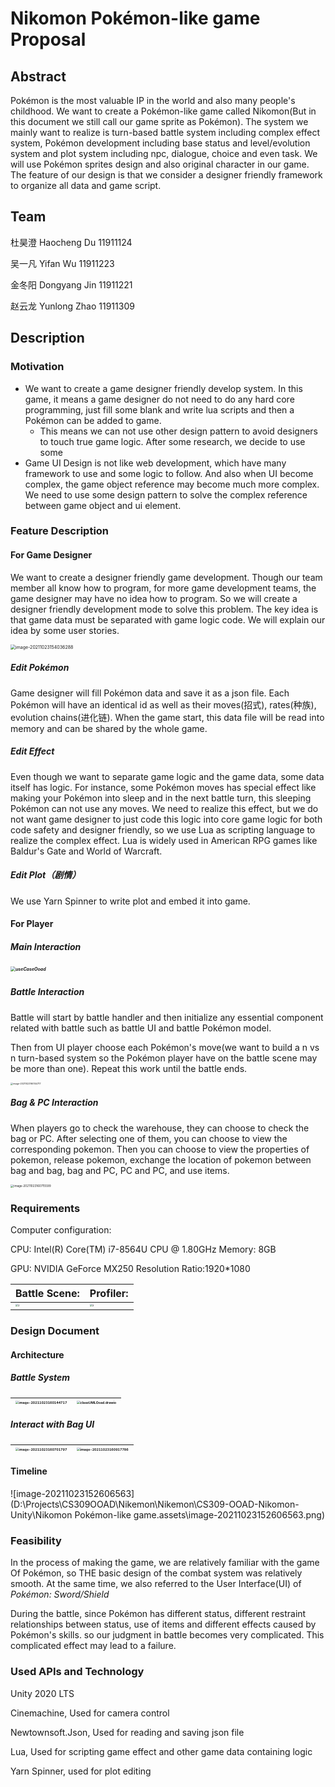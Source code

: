 # Nikomon Pokémon-like game Proposal

## Abstract

Pokémon is the most valuable IP in the world and also many people's childhood. We want to create a Pokémon-like game called Nikomon(But in this document we still call our game sprite as Pokémon). The system we mainly want to realize is turn-based battle system including complex effect system, Pokémon development including base status and level/evolution system and plot system including npc, dialogue, choice and even task. We will use Pokémon sprites design and also original character in our game. The feature of our design is that we consider a designer friendly framework to organize all data and game script.

## Team

杜昊澄 Haocheng Du 11911124

吴一凡 Yifan Wu 11911223

金冬阳 Dongyang Jin 11911221

赵云龙 Yunlong Zhao 11911309

## Description

### Motivation

- We want to create a game designer friendly develop system. In this game, it means a game designer do not need to do any hard core programming, just fill some blank and write lua scripts and then a Pokémon can be added to game. 
  - This means we can not use other design pattern to avoid designers to touch true game logic. After some research, we decide to use some 
- Game UI Design is not like web development, which have many framework to use and some logic to follow. And also when UI become complex, the game object reference may become much more complex. We need to use some design pattern to solve the complex reference between game object and ui element.

### Feature Description

#### For Game Designer

We want to create a designer friendly game development. Though our team member all know how to program, for more game development teams, the game designer may have no idea how to program. So we will create a designer friendly development mode to solve this problem. The key idea is that game data must be separated with game logic code. We will explain our idea by some user stories. 

<img src="D:\Projects\CS309OOAD\Nikemon\Nikemon\CS309-OOAD-Nikomon-Unity\Nikomon Pokémon-like game.assets\image-20211023154036288.png" alt="image-20211023154036288" style="zoom:50%;" />

##### Edit Pokémon

Game designer will fill Pokémon data and save it as a json file. Each Pokémon will have an identical id as well as their moves(招式), rates(种族), evolution chains(进化链). When the game start, this data file will be read into memory and can be shared by the whole game.

##### Edit Effect

Even though we want to separate game logic and the game data, some data itself has logic. For instance, some Pokémon moves has special effect like making your Pokémon into sleep and in the next battle turn, this sleeping Pokémon can not use any moves. We need to realize this effect, but we do not want game designer to just code this logic into core game logic for both code safety and designer friendly, so we use Lua as scripting language to realize the complex effect. Lua is widely used in American RPG games like Baldur's Gate and World of Warcraft.

##### Edit Plot（剧情）

We use Yarn Spinner to write plot and embed it into game.

#### For Player

##### Main Interaction

##### <img src="D:\Projects\CS309OOAD\Nikemon\Nikemon\CS309-OOAD-Nikomon-Unity\Nikomon Pokémon-like game.assets\useCaseOoad.jpg" alt="useCaseOoad" style="zoom: 50%;" />

##### Battle Interaction

Battle will start by battle handler and then initialize any essential component related with battle such as battle UI and battle Pokémon model.

Then from UI player choose each Pokémon's move(we want to build a n vs n turn-based system so the Pokémon  player have on the battle scene may be more than one). Repeat this work until the battle ends.

<img src="D:\Projects\CS309OOAD\Nikemon\Nikemon\CS309-OOAD-Nikomon-Unity\Nikomon Pokémon-like game.assets\image-20211023160144717.png" alt="image-20211023160144717" style="zoom: 25%;" />

##### Bag & PC Interaction

When players go to check the warehouse, they can choose to check the bag or PC. After selecting one of them, you can choose to view the corresponding pokemon. Then you can choose to view the properties of pokemon, release pokemon, exchange the location of pokemon between bag and bag, bag and PC, PC and PC, and use items.

<img src="D:\Projects\CS309OOAD\Nikemon\Nikemon\CS309-OOAD-Nikomon-Unity\Nikomon Pokémon-like game.assets\image-20211023160715599.png" alt="image-20211023160715599" style="zoom: 33%;" />

### Requirements

Computer configuration:

CPU: Intel(R) Core(TM) i7-8564U CPU @ 1.80GHz		Memory: 8GB

GPU: NVIDIA GeForce MX250										  Resolution Ratio:1920*1080

| Battle Scene:                                                | Profiler:                                                    |
| ------------------------------------------------------------ | ------------------------------------------------------------ |
| <img src="D:\Projects\CS309OOAD\Nikemon\Nikemon\CS309-OOAD-Nikomon-Unity\Nikomon Pokémon-like game.assets\2.png" alt="2" style="zoom: 25%;" /> | <img src="D:\Projects\CS309OOAD\Nikemon\Nikemon\CS309-OOAD-Nikomon-Unity\Nikomon Pokémon-like game.assets\3.png" alt="3" style="zoom: 25%;" /> |

### Design Document

#### Architecture

##### Battle System

| <img src="D:\Projects\CS309OOAD\Nikemon\Nikemon\CS309-OOAD-Nikomon-Unity\Nikomon Pokémon-like game.assets\image-20211023160144717.png" alt="image-20211023160144717" style="zoom: 33%;" /> | <img src="D:\Projects\CS309OOAD\Nikemon\Nikemon\CS309-OOAD-Nikomon-Unity\Nikomon Pokémon-like game.assets\classUMLOoad.drawio.png" alt="classUMLOoad.drawio" style="zoom: 33%;" /> |
| ------------------------------------------------------------ | ------------------------------------------------------------ |

##### Interact with Bag UI

| <img src="D:\Projects\CS309OOAD\Nikemon\Nikemon\CS309-OOAD-Nikomon-Unity\Nikomon Pokémon-like game.assets\image-20211023160701797.png" alt="image-20211023160701797" style="zoom: 33%;" /> | <img src="D:\Projects\CS309OOAD\Nikemon\Nikemon\CS309-OOAD-Nikomon-Unity\Nikomon Pokémon-like game.assets\image-20211023160917786.png" alt="image-20211023160917786" style="zoom: 33%;" /> |
| ------------------------------------------------------------ | ------------------------------------------------------------ |

#### Timeline

![image-20211023152606563](D:\Projects\CS309OOAD\Nikemon\Nikemon\CS309-OOAD-Nikomon-Unity\Nikomon Pokémon-like game.assets\image-20211023152606563.png)

### Feasibility

In the process of making the game, we are relatively familiar with the game Of Pokémon, so THE basic design of the combat system was relatively smooth. At the same time, we also referred to the User Interface(UI) of  *Pokémon: Sword/Shield*

During the battle, since Pokémon has different status, different restraint relationships between status, use of items and different effects caused by Pokémon's skills. so our judgment in battle becomes very complicated. This complicated effect may lead to a failure.

### Used APIs and Technology

Unity 2020 LTS

Cinemachine, Used for camera control

Newtownsoft.Json, Used for reading and saving json file

Lua, Used for scripting game effect and other game data containing logic

Yarn Spinner, used for plot editing





